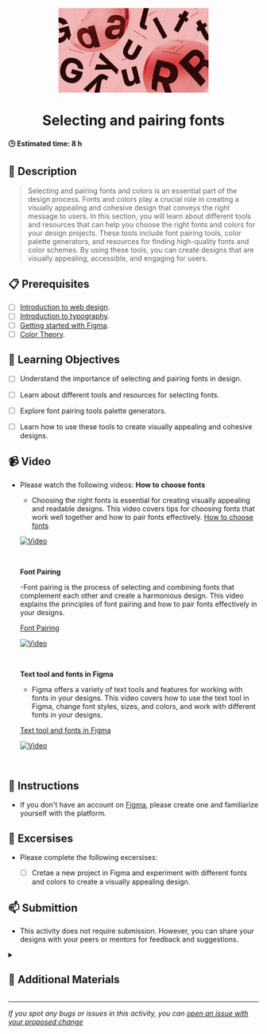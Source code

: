 <div align="center">
    <img src="../images/fonts.webp" alt="Logo" height="170" align="center">
    <h1 align="center">Selecting and pairing fonts</h1>
</div>

#### 🕒 Estimated time: 8 h
## 📝 Description
> Selecting and pairing fonts and colors is an essential part of the design process. Fonts and colors play a crucial role in creating a visually appealing and cohesive design that conveys the right message to users. In this section, you will learn about different tools and resources that can help you choose the right fonts and colors for your design projects. These tools include font pairing tools, color palette generators, and resources for finding high-quality fonts and color schemes. By using these tools, you can create designs that are visually appealing, accessible, and engaging for users.

## 📋 Prerequisites
- [ ] [Introduction to web design](./01_web-design-concepts.md).
- [ ] [Introduction to typography](./02_typography.md).
- [ ] [Getting started with Figma](./03_getting_started_with_Figma.md).
- [ ] [Color Theory](./04_color_theory.md).

## 🎯 Learning Objectives
- [ ] Understand the importance of selecting and pairing fonts in design.
- [ ] Learn about different tools and resources for selecting fonts.
- [ ] Explore font pairing tools palette generators.
- [ ] Learn how to use these tools to create visually appealing and cohesive designs.


## 📹 Video

- Please watch the following videos:
    **How to choose fonts**
    - Choosing the right fonts is essential for creating visually appealing and readable designs. This video covers tips for choosing fonts that work well together and how to pair fonts effectively.
    <a href="https://www.youtube.com/watch?v=IviIMAItx2s" target="_blank">How to choose fonts</a>

    [![Video](https://img.youtube.com/vi/IviIMAItx2s/0.jpg)](https://www.youtube.com/watch?v=IviIMAItx2s)

    <br>

    **Font Pairing**

    -Font pairing is the process of selecting and combining fonts that complement each other and create a harmonious design. This video explains the principles of font pairing and how to pair fonts effectively in your designs.

    <a href="https://www.youtube.com/watch?v=06Zjr8pTv4c" target="_blank">Font Pairing</a>

    [![Video](https://img.youtube.com/vi/06Zjr8pTv4c/0.jpg)](https://www.youtube.com/watch?v=06Zjr8pTv4c)

    <br>
    
    **Text tool and fonts in Figma**
    - Figma offers a variety of text tools and features for working with fonts in your designs. This video covers how to use the text tool in Figma, change font styles, sizes, and colors, and work with different fonts in your designs.

    <a href="https://www.youtube.com/watch?v=5i-ebNTjad8&list=PLXDU_eVOJTx6zk5MDarIs0asNoZqlRG23&index=10" target="_blank">Text tool and fonts in Figma</a>

    [![Video](https://img.youtube.com/vi/5i-ebNTjad8/0.jpg)](https://www.youtube.com/watch?v=5i-ebNTjad8&list=PLXDU_eVOJTx6zk5MDarIs0asNoZqlRG23&index=10)

    <br>


## 🔧 Instructions
- If you don't have an account on [Figma](https://www.figma.com), please create one and familiarize yourself with the platform.

## 🚀 Excersises
- Please complete the following excersises:
    - [ ] Cretae a new project in Figma and experiment with different fonts and colors to create a visually appealing design.


## 📫 Submittion
- This activity does not require submission. However, you can share your designs with your peers or mentors for feedback and suggestions.

<details>
    <summary>
        <h2>📌 Additional Materials</h2>
    </summary>
    <hr style="height:1px;border-width:0;color:gray;background-color:dark">
    <i>
        These are all optional, but if you're interested in exploring this topic further, here are some resources to help you.
    </i>

<br>
    <ul>
        <li><a href="https://www.youtube.com/watch?v=jPi-ISY0BO0" target="_blank">
        Best online tools for pairing fonts</a></li>
        </a></li>
    </ul>
</details>

------

_If you spot any bugs or issues in this activity, you can [open an issue with your proposed change](https://github.com/Kick-StartDev/web-development-basic-curriculum/issues/new)_